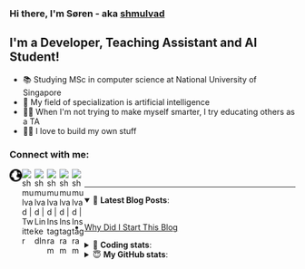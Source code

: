 ### Hi there, I'm Søren - aka [shmulvad][website]

## I'm a Developer, Teaching Assistant and AI Student!
- 📚 Studying MSc in computer science at National University of Singapore
- 🧠 My field of specialization is artificial intelligence
- 👨‍🏫 When I'm not trying to make myself smarter, I try educating others as a TA
- 👨‍💻 I love to build my own stuff

### Connect with me:

[<img align="left" alt="shmulvad.com" width="22px" src="https://raw.githubusercontent.com/iconic/open-iconic/master/svg/globe.svg" />][website]

[<img align="left" alt="shmulvad | Twitter" width="22px" src="https://cdn.jsdelivr.net/npm/simple-icons@v3/icons/twitter.svg" />][twitter]

[<img align="left" alt="shmulvad | LinkedIn" width="22px" src="https://cdn.jsdelivr.net/npm/simple-icons@v3/icons/linkedin.svg" />][linkedin]

[<img align="left" alt="shmulvad | Instagram" width="22px" src="https://cdn.jsdelivr.net/npm/simple-icons@v3/icons/instagram.svg" />][instagram]

[<img align="left" alt="shmulvad | Instagram" width="22px" src="https://cdn.jsdelivr.net/npm/simple-icons@v3/icons/stackoverflow.svg" />][stackOverflow]

[<img align="left" alt="shmulvad | Instagram" width="22px" src="https://cdn.jsdelivr.net/npm/simple-icons@v3/icons/gmail.svg" />][mail]

<br />

---

<details open>
 <summary>📕 <b>Latest Blog Posts</b>: </summary>

<br>

<!-- BLOG-POST-LIST:START -->
- [Why Did I Start This Blog](https://shmulvad.com/blog/why-did-start-this-blog)
<!-- BLOG-POST-LIST:END -->

</details>

<!-- --- -->

<details>
 <summary>🤖 <b>Coding stats</b>: </summary>

<br>

<!--START_SECTION:waka-->
**I'm a Night 🦉** 

```text
🌞 Morning    77 commits     ████░░░░░░░░░░░░░░░░░░░░░   17.99% 
🌆 Daytime    110 commits    ██████░░░░░░░░░░░░░░░░░░░   25.7% 
🌃 Evening    112 commits    ██████░░░░░░░░░░░░░░░░░░░   26.17% 
🌙 Night      129 commits    ███████░░░░░░░░░░░░░░░░░░   30.14%

```


📊 **This Week I Spent My Time On** 

```text
💬 Programming Languages: 
TeX                      8 hrs 21 mins       ███████████░░░░░░░░░░░░░░   44.41% 
Python                   6 hrs 52 mins       █████████░░░░░░░░░░░░░░░░   36.49% 
Other                    2 hrs 21 mins       ███░░░░░░░░░░░░░░░░░░░░░░   12.55% 
BibTeX                   1 hr                █░░░░░░░░░░░░░░░░░░░░░░░░   5.38% 
CSV                      5 mins              ░░░░░░░░░░░░░░░░░░░░░░░░░   0.5%

🔥 Editors: 
VS Code                  16 hrs 2 mins       █████████████████████░░░░   85.21% 
Zsh                      2 hrs 21 mins       ███░░░░░░░░░░░░░░░░░░░░░░   12.55% 
Sublime Text             25 mins             ░░░░░░░░░░░░░░░░░░░░░░░░░   2.24%

🐱‍💻 Projects: 
report                   9 hrs 10 mins       ████████████░░░░░░░░░░░░░   48.78% 
exam                     3 hrs 41 mins       █████░░░░░░░░░░░░░░░░░░░░   19.65% 
sg                       1 hr 57 mins        ██░░░░░░░░░░░░░░░░░░░░░░░   10.44% 
Terminal                 1 hr 46 mins        ██░░░░░░░░░░░░░░░░░░░░░░░   9.47% 
uncertainty-modelling    1 hr 3 mins         █░░░░░░░░░░░░░░░░░░░░░░░░   5.65%

```


<!--END_SECTION:waka-->

</details>

<!-- --- -->

<details>
 <summary>😇 <b>My GitHub stats</b>: </summary>

<br>

<img align="left" alt="shmulvad's Github Stats" src="https://github-readme-stats.vercel.app/api?username=shmulvad&show_icons=true&hide_border=true" />

</details>



[website]: https://shmulvad.com
[twitter]: https://twitter.com/shmulvad
[linkedin]: https://linkedin.com/in/shmulvad
[instagram]: https://instagram.com/shmulvad
[stackOverflow]: https://stackoverflow.com/users/9248793/shmulvad
[mail]: mailto:shmulvad@gmail.com
